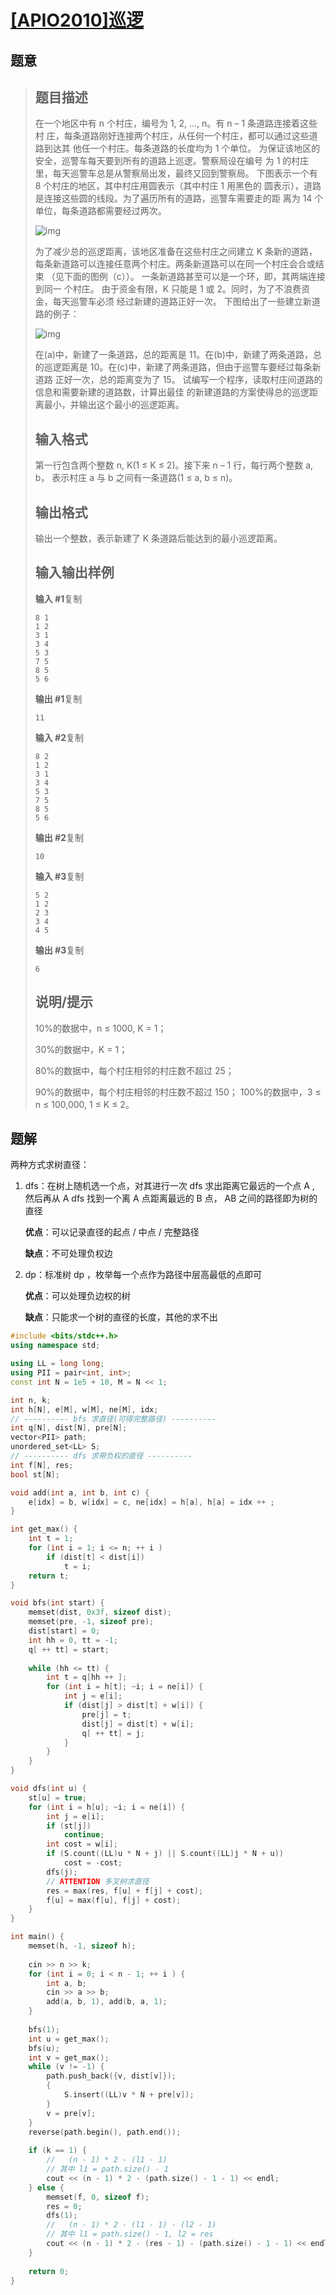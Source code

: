 #  [[APIO2010]巡逻](https://www.luogu.com.cn/problem/P3629)

## 题意

>   ## 题目描述
>
>   在一个地区中有 n 个村庄，编号为 1, 2, ..., n。有 n – 1 条道路连接着这些村 庄，每条道路刚好连接两个村庄，从任何一个村庄，都可以通过这些道路到达其 他任一个村庄。每条道路的长度均为 1 个单位。 为保证该地区的安全，巡警车每天要到所有的道路上巡逻。警察局设在编号 为 1 的村庄里，每天巡警车总是从警察局出发，最终又回到警察局。 下图表示一个有 8 个村庄的地区，其中村庄用圆表示（其中村庄 1 用黑色的 圆表示），道路是连接这些圆的线段。为了遍历所有的道路，巡警车需要走的距 离为 14 个单位，每条道路都需要经过两次。
>
>   ![img](https://cdn.luogu.com.cn/upload/pic/4401.png)
>
>   为了减少总的巡逻距离，该地区准备在这些村庄之间建立 K 条新的道路， 每条新道路可以连接任意两个村庄。两条新道路可以在同一个村庄会合或结束 （见下面的图例（c））。 一条新道路甚至可以是一个环，即，其两端连接到同一 个村庄。 由于资金有限，K 只能是 1 或 2。同时，为了不浪费资金，每天巡警车必须 经过新建的道路正好一次。 下图给出了一些建立新道路的例子：
>
>   ![img](https://cdn.luogu.com.cn/upload/pic/4402.png)
>
>   在(a)中，新建了一条道路，总的距离是 11。在(b)中，新建了两条道路，总 的巡逻距离是 10。在(c)中，新建了两条道路，但由于巡警车要经过每条新道路 正好一次，总的距离变为了 15。 试编写一个程序，读取村庄间道路的信息和需要新建的道路数，计算出最佳 的新建道路的方案使得总的巡逻距离最小，并输出这个最小的巡逻距离。
>
>   ## 输入格式
>
>   第一行包含两个整数 n, K(1 ≤ K ≤ 2)。接下来 n – 1 行，每行两个整数 a, b， 表示村庄 a 与 b 之间有一条道路(1 ≤ a, b ≤ n)。
>
>   ## 输出格式
>
>   输出一个整数，表示新建了 K 条道路后能达到的最小巡逻距离。
>
>   ## 输入输出样例
>
>   **输入 #1**复制
>
>   ```
>   8 1 
>   1 2 
>   3 1 
>   3 4 
>   5 3 
>   7 5 
>   8 5 
>   5 6 
>   ```
>
>   **输出 #1**复制
>
>   ```
>   11
>   ```
>
>   **输入 #2**复制
>
>   ```
>   8 2 
>   1 2 
>   3 1 
>   3 4 
>   5 3 
>   7 5 
>   8 5 
>   5 6 
>   ```
>
>   **输出 #2**复制
>
>   ```
>   10
>   ```
>
>   **输入 #3**复制
>
>   ```
>   5 2 
>   1 2 
>   2 3 
>   3 4 
>   4 5 
>   ```
>
>   **输出 #3**复制
>
>   ```
>   6
>   ```
>
>   ## 说明/提示
>
>   10%的数据中，n ≤ 1000, K = 1；
>
>   30%的数据中，K = 1；
>
>   80%的数据中，每个村庄相邻的村庄数不超过 25；
>
>   90%的数据中，每个村庄相邻的村庄数不超过 150； 100%的数据中，3 ≤ n ≤ 100,000, 1 ≤ K ≤ 2。

## 题解

两种方式求树直径：

1.  dfs：在树上随机选一个点，对其进行一次 dfs 求出距离它最远的一个点 A , 然后再从 A dfs 找到一个离 A 点距离最远的 B 点， AB 之间的路径即为树的直径

    **优点**：可以记录直径的起点 / 中点 / 完整路径

    **缺点**：不可处理负权边

2.  dp：标准树 dp ，枚举每一个点作为路径中层高最低的点即可

    **优点**：可以处理负边权的树

    **缺点**：只能求一个树的直径的长度，其他的求不出



```c++
#include <bits/stdc++.h>
using namespace std;

using LL = long long;
using PII = pair<int, int>;
const int N = 1e5 + 10, M = N << 1;

int n, k;
int h[N], e[M], w[M], ne[M], idx;
// ---------- bfs 求直径(可得完整路径) ----------
int q[N], dist[N], pre[N];
vector<PII> path;
unordered_set<LL> S;
// ---------- dfs 求带负权的直径 ----------
int f[N], res;
bool st[N];

void add(int a, int b, int c) {
    e[idx] = b, w[idx] = c, ne[idx] = h[a], h[a] = idx ++ ;
}

int get_max() {
    int t = 1;
    for (int i = 1; i <= n; ++ i )
        if (dist[t] < dist[i])
            t = i;
    return t;
}

void bfs(int start) {
    memset(dist, 0x3f, sizeof dist);
    memset(pre, -1, sizeof pre);
    dist[start] = 0;
    int hh = 0, tt = -1;
    q[ ++ tt] = start;
    
    while (hh <= tt) {
        int t = q[hh ++ ];
        for (int i = h[t]; ~i; i = ne[i]) {
            int j = e[i];
            if (dist[j] > dist[t] + w[i]) {
                pre[j] = t;
                dist[j] = dist[t] + w[i];
                q[ ++ tt] = j;
            }
        }
    }
}

void dfs(int u) {
    st[u] = true;
    for (int i = h[u]; ~i; i = ne[i]) {
        int j = e[i];
        if (st[j])
            continue;
        int cost = w[i];
        if (S.count((LL)u * N + j) || S.count((LL)j * N + u))
            cost = -cost;
        dfs(j);
        // ATTENTION 多叉树求直径
        res = max(res, f[u] + f[j] + cost);
        f[u] = max(f[u], f[j] + cost);
    }
}

int main() {
    memset(h, -1, sizeof h);
    
    cin >> n >> k;
    for (int i = 0; i < n - 1; ++ i ) {
        int a, b;
        cin >> a >> b;
        add(a, b, 1), add(b, a, 1);
    }
    
    bfs(1);
    int u = get_max();
    bfs(u);
    int v = get_max();
    while (v != -1) {
        path.push_back({v, dist[v]});
        {
            S.insert((LL)v * N + pre[v]);
        }
        v = pre[v];
    }
    reverse(path.begin(), path.end());
    
    if (k == 1) {
        //   (n - 1) * 2 - (l1 - 1)
        // 其中 l1 = path.size() - 1
        cout << (n - 1) * 2 - (path.size() - 1 - 1) << endl;
    } else {
        memset(f, 0, sizeof f);
        res = 0;
        dfs(1);
        //   (n - 1) * 2 - (l1 - 1) - (l2 - 1)
        // 其中 l1 = path.size() - 1, l2 = res
        cout << (n - 1) * 2 - (res - 1) - (path.size() - 1 - 1) << endl;
    }
    
    return 0;
}
```



```python3

```

